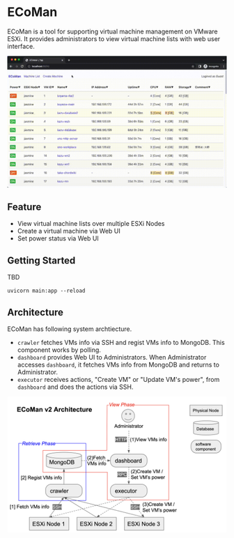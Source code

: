 # ECoMan

ECoMan is a tool for supporting virtual machine management on VMware ESXi.
It provides administrators to view virtual machine lists with web user interface.

<img src="demo.gif" width="600">

## Feature

- View virtual machine lists over multiple ESXi Nodes
- Create a virtual machine via Web UI
- Set power status via Web UI

## Getting Started

TBD

```
uvicorn main:app --reload
```

## Architecture

ECoMan has following system archtiecture.

- `crawler` fetches VMs info via SSH and regist VMs info to MongoDB. This component works by polling.
- `dashboard` provides Web UI to Administrators. When Administrator accesses `dashboard`, it fetches VMs info from MongoDB and returns to Administrator.
- `executor` receives actions, "Create VM" or "Update VM's power", from `dashboard` and does the actions via SSH.

<img src="architecture.png">
